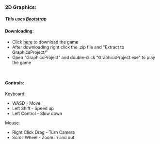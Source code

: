 ### 2D Graphics:

##### *This uses [Bootstrap](https://github.com/AcademyOfInteractiveEntertainment/aieBootstrap)*

#### Downloading:
 - Click [here](https://github.com/JosephPena1/Bootstrap/releases/download/0.22/GraphicsProject.zip) to download the game
 - After downloading right click the .zip file and "Extract to GraphicsProject/"
 - Open "GraphicsProject" and double-click "GraphicsProject.exe" to play the game

<br/>

#### Controls:

Keyboard:

- WASD - Move
- Left Shift - Speed up
- Left Control - Slow down

Mouse:

- Right Click Drag - Turn Camera
- Scroll Wheel - Zoom in and out
